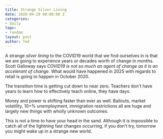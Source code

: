```yaml
---
title: Strange Silver Lining
date: 2020-04-28 00:00:00 Z
categories:
- daily
tags:
- random
layout: post
author: Ted
---
```


A strange _silver lining_ to the COVID19 world that we find ourselves in is that we are going to experience years or decades worth of change in months. Scott Galloway says _COVID19 is not so much an agent of change as it is an accelerant of change_. What would have happened in 2025 with regards to retail is going to happen in October 2020.

The transition time is getting cut down to near zero. Teachers don't have years to learn how to effectively teach online, they have days.

Money and power is shifting faster than ever as well. Bailouts, market volatility, 10+% unemployment, immigration restrictions all are huge and largely new things with wholly unknown outcomes.

This is not a time to have your head in the sand. Although it is impossible to catch all of the lightning fast changes occurring, if you don't try, tomorrow you might wake up in a strange new world. 
